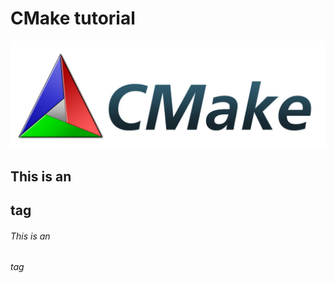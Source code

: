# <h1> CMake tutorial

![GitHub Logo](/images/CMake-Logo-and-Text.png)

## This is an <h2> tag
###### This is an <h6> tag
